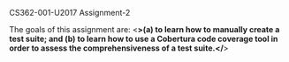 CS362-001-U2017 Assignment-2


The goals of this assignment are:
<****>(a) to learn how to manually create a test suite; and (b) to learn how
to use a Cobertura code coverage tool in order to assess the comprehensiveness of a test suite.</****>
